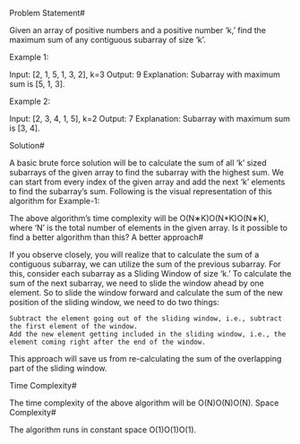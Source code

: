 Problem Statement#

Given an array of positive numbers and a positive number ‘k,’ find the maximum sum of any contiguous subarray of size ‘k’.

Example 1:

Input: [2, 1, 5, 1, 3, 2], k=3 
Output: 9
Explanation: Subarray with maximum sum is [5, 1, 3].

Example 2:

Input: [2, 3, 4, 1, 5], k=2 
Output: 7
Explanation: Subarray with maximum sum is [3, 4].

Solution#

A basic brute force solution will be to calculate the sum of all ‘k’ sized subarrays of the given array to find the subarray with the highest sum. We can start from every index of the given array and add the next ‘k’ elements to find the subarray’s sum. Following is the visual representation of this algorithm for Example-1:


The above algorithm’s time complexity will be O(N∗K)O(N*K)O(N∗K), where ‘N’ is the total number of elements in the given array. Is it possible to find a better algorithm than this?
A better approach#

If you observe closely, you will realize that to calculate the sum of a contiguous subarray, we can utilize the sum of the previous subarray. For this, consider each subarray as a Sliding Window of size ‘k.’ To calculate the sum of the next subarray, we need to slide the window ahead by one element. So to slide the window forward and calculate the sum of the new position of the sliding window, we need to do two things:

    Subtract the element going out of the sliding window, i.e., subtract the first element of the window.
    Add the new element getting included in the sliding window, i.e., the element coming right after the end of the window.

This approach will save us from re-calculating the sum of the overlapping part of the sliding window. 

Time Complexity#

The time complexity of the above algorithm will be O(N)O(N)O(N).
Space Complexity#

The algorithm runs in constant space O(1)O(1)O(1).
